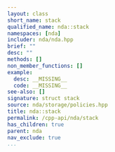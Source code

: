```yaml
---
layout: class
short_name: stack
qualified_name: nda::stack
namespaces: [nda]
includer: nda/nda.hpp
brief: ""
desc: ""
methods: []
non_member_functions: []
example:
  desc: __MISSING__
  code: __MISSING__
see-also: []
signature: struct stack
source: nda/storage/policies.hpp
title: nda::stack
permalink: /cpp-api/nda/stack
has_children: true
parent: nda
nav_exclude: true
...
```



